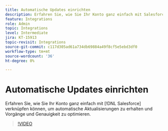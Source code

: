 ```yaml
---
title: Automatische Updates einrichten
description: Erfahren Sie, wie Sie Ihr Konto ganz einfach mit Salesforce verknüpfen können, um automatische Updates zu erhalten
feature: Integrations
role: Admin
topic: Integrations
level: Intermediate
jira: KT-15913
topic-revisit: Integrations
source-git-commit: c117d305ad61a734db69884a49f8cf5e5ebd3df0
workflow-type: tm+mt
source-wordcount: '36'
ht-degree: 0%

---
```


# Automatische Updates einrichten

Erfahren Sie, wie Sie Ihr Konto ganz einfach mit [!DNL Salesforce] verknüpfen können, um automatische Aktualisierungen zu erhalten und Vorgänge und Genauigkeit zu optimieren.

>[!VIDEO](https://video.tv.adobe.com/v/3432775?quality=12&learn=on&hidetitle=true)
